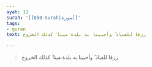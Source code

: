 ```yaml
---
ayah: 11
surah: '[[050-Surah|سورة]]'
tags:
- quran
text: رزقا للعباد ۖ وأحيينا به بلدة ميتا ۚ كذلك الخروج

---
```

> رزقا للعباد ۖ وأحيينا به بلدة ميتا ۚ كذلك الخروج
